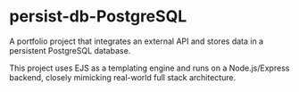 # persist-db-PostgreSQL

A portfolio project that integrates an external API and stores data in a persistent PostgreSQL database.

This project uses EJS as a templating engine and runs on a Node.js/Express backend, closely mimicking real-world full stack architecture.
